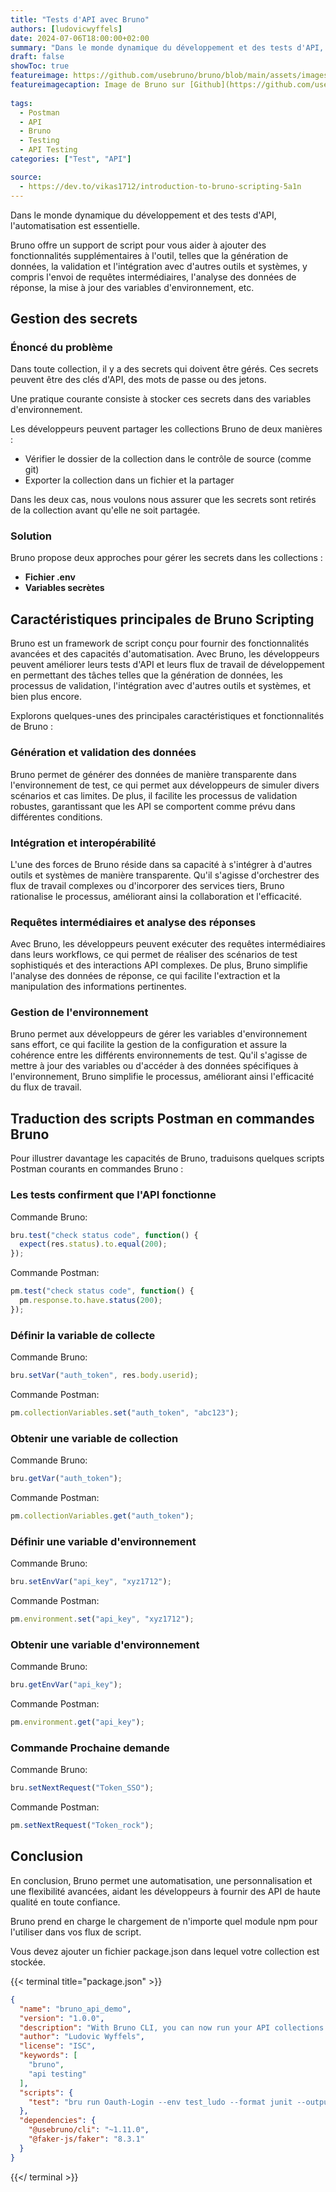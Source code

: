 ```yaml
---
title: "Tests d'API avec Bruno"
authors: [ludovicwyffels]
date: 2024-07-06T18:00:00+02:00
summary: "Dans le monde dynamique du développement et des tests d'API, l'automatisation est essentielle."
draft: false
showToc: true
featureimage: https://github.com/usebruno/bruno/blob/main/assets/images/landing-2.png
featureimagecaption: Image de Bruno sur [Github](https://github.com/usebruno/bruno/blob/main/assets/images/landing-2.png)
  
tags:
  - Postman
  - API
  - Bruno
  - Testing
  - API Testing
categories: ["Test", "API"]

source:
  - https://dev.to/vikas1712/introduction-to-bruno-scripting-5a1n
---
```


Dans le monde dynamique du développement et des tests d'API, l'automatisation est essentielle.

Bruno offre un support de script pour vous aider à ajouter des fonctionnalités supplémentaires à l'outil, telles que la génération de données, la validation et l'intégration avec d'autres outils et systèmes, y compris l'envoi de requêtes intermédiaires, l'analyse des données de réponse, la mise à jour des variables d'environnement, etc.

## Gestion des secrets

### Énoncé du problème

Dans toute collection, il y a des secrets qui doivent être gérés. Ces secrets peuvent être des clés d'API, des mots de passe ou des jetons.

Une pratique courante consiste à stocker ces secrets dans des variables d'environnement.

Les développeurs peuvent partager les collections Bruno de deux manières :

- Vérifier le dossier de la collection dans le contrôle de source (comme git)
- Exporter la collection dans un fichier et la partager

Dans les deux cas, nous voulons nous assurer que les secrets sont retirés de la collection avant qu'elle ne soit partagée.

### Solution

Bruno propose deux approches pour gérer les secrets dans les collections :

- **Fichier .env**
- **Variables secrètes**

## Caractéristiques principales de Bruno Scripting

Bruno est un framework de script conçu pour fournir des fonctionnalités avancées et des capacités d'automatisation. Avec Bruno, les développeurs peuvent améliorer leurs tests d'API et leurs flux de travail de développement en permettant des tâches telles que la génération de données, les processus de validation, l'intégration avec d'autres outils et systèmes, et bien plus encore.

Explorons quelques-unes des principales caractéristiques et fonctionnalités de Bruno :

### Génération et validation des données

Bruno permet de générer des données de manière transparente dans l'environnement de test, ce qui permet aux développeurs de simuler divers scénarios et cas limites. De plus, il facilite les processus de validation robustes, garantissant que les API se comportent comme prévu dans différentes conditions.

### Intégration et interopérabilité

L'une des forces de Bruno réside dans sa capacité à s'intégrer à d'autres outils et systèmes de manière transparente. Qu'il s'agisse d'orchestrer des flux de travail complexes ou d'incorporer des services tiers, Bruno rationalise le processus, améliorant ainsi la collaboration et l'efficacité.

### Requêtes intermédiaires et analyse des réponses

Avec Bruno, les développeurs peuvent exécuter des requêtes intermédiaires dans leurs workflows, ce qui permet de réaliser des scénarios de test sophistiqués et des interactions API complexes. De plus, Bruno simplifie l'analyse des données de réponse, ce qui facilite l'extraction et la manipulation des informations pertinentes.

### Gestion de l'environnement

Bruno permet aux développeurs de gérer les variables d'environnement sans effort, ce qui facilite la gestion de la configuration et assure la cohérence entre les différents environnements de test. Qu'il s'agisse de mettre à jour des variables ou d'accéder à des données spécifiques à l'environnement, Bruno simplifie le processus, améliorant ainsi l'efficacité du flux de travail.

## Traduction des scripts Postman en commandes Bruno

Pour illustrer davantage les capacités de Bruno, traduisons quelques scripts Postman courants en commandes Bruno :

### Les tests confirment que l'API fonctionne

Commande Bruno:

``` js
bru.test("check status code", function() {
  expect(res.status).to.equal(200);
});
```

Commande Postman:

```js
pm.test("check status code", function() {
  pm.response.to.have.status(200);
});
```

### Définir la variable de collecte

Commande Bruno:

```js
bru.setVar("auth_token", res.body.userid);
```

Commande Postman:

```js
pm.collectionVariables.set("auth_token", "abc123");
```

### Obtenir une variable de collection

Commande Bruno:

```js
bru.getVar("auth_token");
```

Commande Postman:

```js
pm.collectionVariables.get("auth_token");
```

### Définir une variable d'environnement

Commande Bruno:

```js
bru.setEnvVar("api_key", "xyz1712");
```

Commande Postman:

```js
pm.environment.set("api_key", "xyz1712");
```

### Obtenir une variable d'environnement

Commande Bruno:

```js
bru.getEnvVar("api_key");
```

Commande Postman:

```js
pm.environment.get("api_key");
```

### Commande Prochaine demande

Commande Bruno:

```js
bru.setNextRequest("Token_SSO");
```

Commande Postman:

```js
pm.setNextRequest("Token_rock");
```

## Conclusion

En conclusion, Bruno permet une automatisation, une personnalisation et une flexibilité avancées, aidant les développeurs à fournir des API de haute qualité en toute confiance.

Bruno prend en charge le chargement de n'importe quel module npm pour l'utiliser dans vos flux de script.

Vous devez ajouter un fichier package.json dans lequel votre collection est stockée.

{{< terminal title="package.json" >}}
```json
{
  "name": "bruno_api_demo",
  "version": "1.0.0",
  "description": "With Bruno CLI, you can now run your API collections with ease using simple command line commands.",
  "author": "Ludovic Wyffels",
  "license": "ISC",
  "keywords": [
    "bruno",
    "api testing"
  ],
  "scripts": {
    "test": "bru run Oauth-Login --env test_ludo --format junit --output results.xml"
  },
  "dependencies": {
    "@usebruno/cli": "~1.11.0",
    "@faker-js/faker": "8.3.1"
  }
}
```
{{</ terminal >}}
